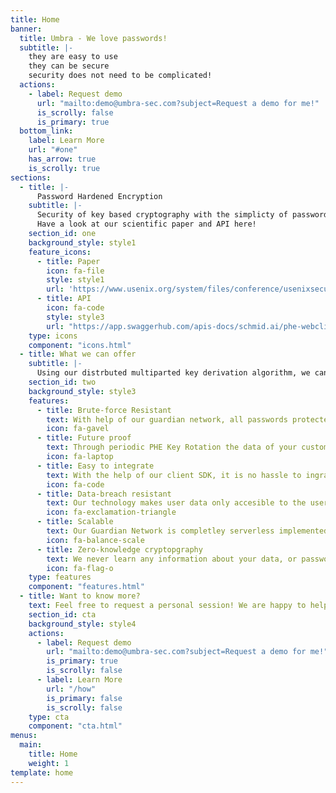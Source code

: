 ```yaml
---
title: Home
banner:
  title: Umbra - We love passwords!
  subtitle: |-
    they are easy to use    
    they can be secure   
    security does not need to be complicated!
  actions:
    - label: Request demo
      url: "mailto:demo@umbra-sec.com?subject=Request a demo for me!"
      is_scrolly: false
      is_primary: true
  bottom_link:
    label: Learn More
    url: "#one"
    has_arrow: true
    is_scrolly: true
sections:
  - title: |-
      Password Hardened Encryption
    subtitle: |-
      Security of key based cryptography with the simplicty of passwords.
      Have a look at our scientific paper and API here!
    section_id: one
    background_style: style1
    feature_icons:
      - title: Paper
        icon: fa-file
        style: style1
        url: 'https://www.usenix.org/system/files/conference/usenixsecurity18/sec18-lai.pdf'
      - title: API
        icon: fa-code
        style: style3
        url: "https://app.swaggerhub.com/apis-docs/schmid.ai/phe-webclient/1.0.0#/"
    type: icons
    component: "icons.html"
  - title: What we can offer
    subtitle: |-
      Using our distrbuted multiparted key derivation algorithm, we can give similar security of key based encryption with just a password! Just imagine end-to-end encryption without the hassle of key management! 
    section_id: two
    background_style: style3
    features:
      - title: Brute-force Resistant
        text: With help of our guardian network, all passwords protected with our technology are safe from any brute-force attacks!
        icon: fa-gavel
      - title: Future proof
        text: Through periodic PHE Key Rotation the data of your customers will stay secure indefinitely.
        icon: fa-laptop
      - title: Easy to integrate
        text: With the help of our client SDK, it is no hassle to ingrate this encryption schema into your application.
        icon: fa-code
      - title: Data-breach resistant
        text: Our technology makes user data only accesible to the user while he is logged in. This protects data at rest from data breaches.
        icon: fa-exclamation-triangle
      - title: Scalable
        text: Our Guardian Network is completley serverless implemented and scales automatically. There is no limit to the amount of requests you can make.
        icon: fa-balance-scale
      - title: Zero-knowledge cryptopgraphy
        text: We never learn any information about your data, or passwords that are used (neither does the server operator).
        icon: fa-flag-o
    type: features
    component: "features.html"
  - title: Want to know more?
    text: Feel free to request a personal session! We are happy to help to get your passwords to the next level!
    section_id: cta
    background_style: style4
    actions:
      - label: Request demo
        url: "mailto:demo@umbra-sec.com?subject=Request a demo for me!"
        is_primary: true
        is_scrolly: false
      - label: Learn More
        url: "/how"
        is_primary: false
        is_scrolly: false
    type: cta
    component: "cta.html"
menus:
  main:
    title: Home
    weight: 1
template: home
---
```

